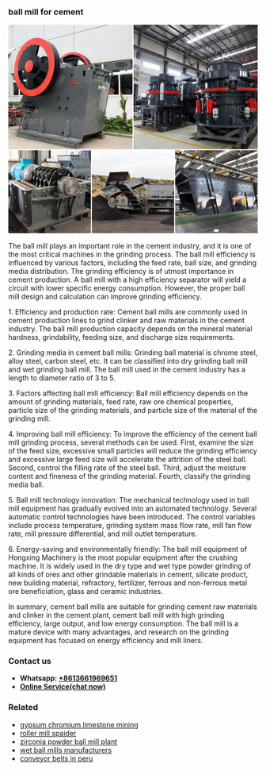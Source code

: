 <h3>ball mill for cement</h3><img src='1708589170.jpg' alt=''><p>The ball mill plays an important role in the cement industry, and it is one of the most critical machines in the grinding process. The ball mill efficiency is influenced by various factors, including the feed rate, ball size, and grinding media distribution. The grinding efficiency is of utmost importance in cement production. A ball mill with a high efficiency separator will yield a circuit with lower specific energy consumption. However, the proper ball mill design and calculation can improve grinding efficiency.</p><p>1. Efficiency and production rate: Cement ball mills are commonly used in cement production lines to grind clinker and raw materials in the cement industry. The ball mill production capacity depends on the mineral material hardness, grindability, feeding size, and discharge size requirements.</p><p>2. Grinding media in cement ball mills: Grinding ball material is chrome steel, alloy steel, carbon steel, etc. It can be classified into dry grinding ball mill and wet grinding ball mill. The ball mill used in the cement industry has a length to diameter ratio of 3 to 5.</p><p>3. Factors affecting ball mill efficiency: Ball mill efficiency depends on the amount of grinding materials, feed rate, raw ore chemical properties, particle size of the grinding materials, and particle size of the material of the grinding mill.</p><p>4. Improving ball mill efficiency: To improve the efficiency of the cement ball mill grinding process, several methods can be used. First, examine the size of the feed size, excessive small particles will reduce the grinding efficiency and excessive large feed size will accelerate the attrition of the steel ball. Second, control the filling rate of the steel ball. Third, adjust the moisture content and fineness of the grinding material. Fourth, classify the grinding media ball.</p><p>5. Ball mill technology innovation: The mechanical technology used in ball mill equipment has gradually evolved into an automated technology. Several automatic control technologies have been introduced. The control variables include process temperature, grinding system mass flow rate, mill fan flow rate, mill pressure differential, and mill outlet temperature.</p><p>6. Energy-saving and environmentally friendly: The ball mill equipment of Hongxing Machinery is the most popular equipment after the crushing machine. It is widely used in the dry type and wet type powder grinding of all kinds of ores and other grindable materials in cement, silicate product, new building material, refractory, fertilizer, ferrous and non-ferrous metal ore beneficiation, glass and ceramic industries.</p><p>In summary, cement ball mills are suitable for grinding cement raw materials and clinker in the cement plant, cement ball mill with high grinding efficiency, large output, and low energy consumption. The ball mill is a mature device with many advantages, and research on the grinding equipment has focused on energy efficiency and mill liners.</p><h3>Contact us</h3><ul><li><strong>Whatsapp:&nbsp;<a href="https://wa.me/8613661969651">+8613661969651</a></strong></li><li><a href="https://swt.shibang-china.com/?git&amp;zhl&amp;ball mill for cement"><strong>Online Service(chat now)</strong></a></li></ul><h3>Related</h3><ul><li><a href='gypsum chromium limestone mining.md'>gypsum chromium limestone mining</a></li><li><a href='roller mill spaider.md'>roller mill spaider</a></li><li><a href='zirconia powder ball mill plant.md'>zirconia powder ball mill plant</a></li><li><a href='wet ball mills manufacturers.md'>wet ball mills manufacturers</a></li><li><a href='conveyor belts in peru.md'>conveyor belts in peru</a></li></ul>